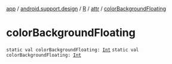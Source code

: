[app](../../../index.md) / [android.support.design](../../index.md) / [R](../index.md) / [attr](index.md) / [colorBackgroundFloating](.)

# colorBackgroundFloating

`static val colorBackgroundFloating: `[`Int`](https://kotlinlang.org/api/latest/jvm/stdlib/kotlin/-int/index.html)
`static val colorBackgroundFloating: `[`Int`](https://kotlinlang.org/api/latest/jvm/stdlib/kotlin/-int/index.html)